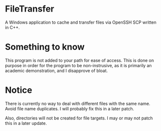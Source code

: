 # FileTransfer

A Windows application to cache and transfer files via OpenSSH SCP written in C++.

# Something to know

This program is not added to your path for ease of access. This is done on purpose
in order for the program to be non-instrusive, as it is primarily an academic
demonstration, and I disapprove of bloat.

# Notice

There is currently no way to deal with different files with the same name. Avoid
file name duplicates. I will probably fix this in a later patch.

Also, directories will not be created for file targets. I may or may not patch
this in a later update.
